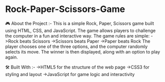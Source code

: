 # Rock-Paper-Scissors-Game
🎮 About the Project :-
This is a simple Rock, Paper, Scissors game built using HTML, CSS, and JavaScript. The game allows players to challenge the computer in a fun and interactive way. The game rules are simple:
->Rock beats Scissors
->Scissors beats Paper
->Paper beats Rock
The player chooses one of the three options, and the computer randomly selects its move. The winner is then displayed, along with an option to play again.

🛠️ Built With :-
->HTML5 for the structure of the web page
->CSS3 for styling and layout
->JavaScript for game logic and interactivity
